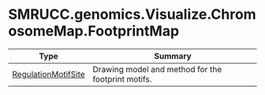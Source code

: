 ﻿
# SMRUCC.genomics.Visualize.ChromosomeMap.FootprintMap

|Type|Summary|
|----|-------|
|[RegulationMotifSite](./RegulationMotifSite.md)|Drawing model and method for the footprint motifs.|

